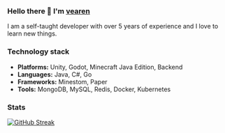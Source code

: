 ### Hello there 👋 I'm [vearen](https://github.com/vearen1)

I am a self-taught developer with over 5 years of experience and I love to learn new things.

### Technology stack
* **Platforms:** Unity, Godot, Minecraft Java Edition, Backend
* **Languages:** Java, C#, Go
* **Frameworks:** Minestom, Paper
* **Tools:** MongoDB, MySQL, Redis, Docker, Kubernetes

### Stats
[![GitHub Streak](https://streak-stats.demolab.com?user=vearen1&theme=nord)](https://git.io/streak-stats)
